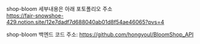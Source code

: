 shop-bloom 세부내용은 아래 포토폴리오 주소
<br>
https://fair-snowshoe-429.notion.site/12e7dadf7d688040ab01d8f54ae46065?pvs=4

shop-bloom 백엔드 코드 주소: 
https://github.com/hongyoul/BloomShop_API